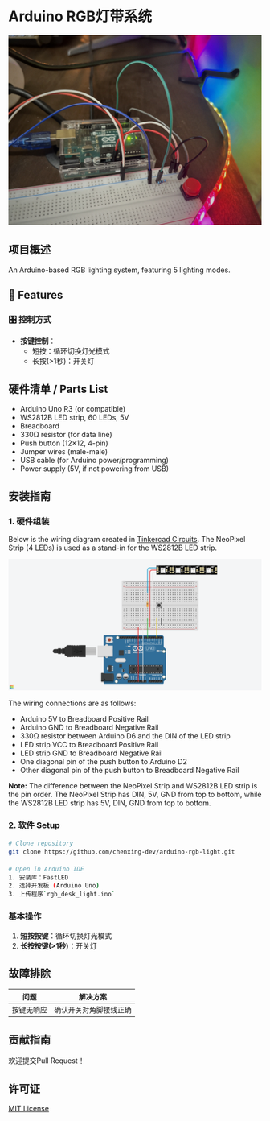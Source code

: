 # Arduino RGB灯带系统

![Project Demo](demo.jpeg)

## 项目概述
An Arduino-based RGB lighting system, featuring 5 lighting modes.

## 🌟 Features

### 🎛️ 控制方式
- **按键控制**：
  - 短按：循环切换灯光模式
  - 长按(>1秒)：开关灯

## 硬件清单 / Parts List

- Arduino Uno R3 (or compatible)
- WS2812B LED strip, 60 LEDs, 5V
- Breadboard
- 330Ω resistor (for data line)
- Push button (12×12, 4-pin)
- Jumper wires (male-male)
- USB cable (for Arduino power/programming)
- Power supply (5V, if not powering from USB)

## 安装指南

### 1. 硬件组装

Below is the wiring diagram created in [Tinkercad Circuits](https://www.tinkercad.com/circuits). The NeoPixel Strip (4 LEDs) is used as a stand-in for the WS2812B LED strip. 

![Wiring Diagram](wiring-diagram.png)

The wiring connections are as follows:
- Arduino 5V to Breadboard Positive Rail
- Arduino GND to Breadboard Negative Rail
- 330Ω resistor between Arduino D6 and the DIN of the LED strip
- LED strip VCC to Breadboard Positive Rail
- LED strip GND to Breadboard Negative Rail
- One diagonal pin of the push button to Arduino D2
- Other diagonal pin of the push button to Breadboard Negative Rail 

**Note:** The difference between the NeoPixel Strip and WS2812B LED strip is the pin order. The NeoPixel Strip has DIN, 5V, GND from top to bottom, while the WS2812B LED strip has 5V, DIN, GND from top to bottom. 

### 2. 软件 Setup

```bash
# Clone repository
git clone https://github.com/chenxing-dev/arduino-rgb-light.git

# Open in Arduino IDE
1. 安装库：FastLED
2. 选择开发板 (Arduino Uno)
3. 上传程序`rgb_desk_light.ino`
```

### 基本操作
1. **短按按键**：循环切换灯光模式
2. **长按按键(>1秒)**：开关灯

## 故障排除

| 问题       | 解决方案               |
| ---------- | ---------------------- |
| 按键无响应 | 确认开关对角脚接线正确 |

## 贡献指南
欢迎提交Pull Request！

## 许可证
[MIT License](LICENSE)
